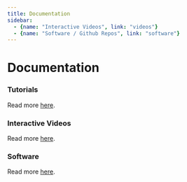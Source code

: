 ```yaml
---
title: Documentation
sidebar: 
  - {name: "Interactive Videos", link: "videos"}
  - {name: "Software / Github Repos", link: "software"}
---
```


# Documentation

### Tutorials
Read more [here](tutorials).

### Interactive Videos
Read more [here](videos).

### Software
Read more [here](software).
